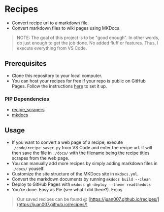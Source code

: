 # Recipes

- Convert recipe url to a markdown file.
- Convert markdown files to wiki pages using MKDocs.

> NOTE: The goal of this project is to be "good enough". In other words, do just enough to get the job done. No added fluff or features. Thus, I execute everything from VS Code.

## Prerequisites

- Clone this repository to your local computer.
- You can host your recipes for free if your repo is public on GitHub Pages. Follow the instructions [here](https://docs.github.com/en/github/working-with-github-pages/creating-a-github-pages-site) to set it up.

### PIP Dependencies

- [recipe_scrapers](https://pypi.org/project/recipe-scrapers/)
- [mkdocs](https://pypi.org/project/mkdocs/)

## Usage

- If you want to convert a web page of a recipe, execute `./code/recipe_saver.py` from VS Code and enter the recipe url. It will then save the file in `./docs/` with the filename being the recipe titles scrapes from the web page.
- You can manually add more recipes by simply adding markdown files in `./docs/` youself.
- Customize the site structure of the MKDocs site in `mkdocs.yml`.
- Convert the markdown documents by running `mkdocs build --clean`
- Deploy to GitHub Pages with `mkdocs gh-deploy --theme readthedocs`
- You're done. Easy as Pie (see what I did there?). Enjoy.

> Our saved recipes can be found @ [https://juan007.github.io/recipes/](https://juan007.github.io/recipes/)
